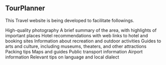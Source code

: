 ## TourPlanner

This Travel website is being developed to facilitate followings.

High-quality photography
A brief summary of the area, with highlights of important places
Hotel recommendations with web links to hotel and booking sites
Information about recreation and outdoor activities
Guides to arts and culture, including museums, theaters, and other attractions
Packing tips
Maps and guides
Public transport information
Airport information
Relevant tips on language and local dialect
